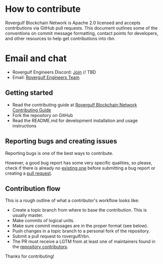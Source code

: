 # How to contribute

Rovergulf Blockchain Network is Apache 2.0 licensed and accepts contributions via GitHub pull requests. 
This document outlines some of the conventions on commit message formatting, 
contact points for developers, and other resources to help get contributions into rbn.

# Email and chat

- Rovergulf Engineers Discord: [Join]() // TBD
- Email: [Rovergulf Engineers Team](team@rovergulf.net)

## Getting started

- Read the contributing guide at 
  [Rovergulf Blockchain Network Contributing Guide](https://chain.rovergulf.net/docs/contributing)
- Fork the repository on GitHub
- Read the README.md for development installation and usage instructions

## Reporting bugs and creating issues

Reporting bugs is one of the best ways to contribute.

However, a good bug report has some very specific qualities, so please, 
check if there is already no [existing one](https://github.com/rovergulf/rbn/issues) 
before submitting a bug report or creating a [pull request](https://github.com/rovergulf/rbn/pulls).

## Contribution flow

This is a rough outline of what a contributor's workflow looks like:

- Create a topic branch from where to base the contribution. This is usually master.
- Make commits of logical units.
- Make sure commit messages are in the proper format (see below).
- Push changes in a topic branch to a personal fork of the repository.
- Submit a pull request to rovergulf/rbn.
- The PR must receive a LGTM from at least one of maintainers found 
  in the [repository contributors](https://github.com/rovergulf/rbn/graphs/contributors).

Thanks for contributing!
